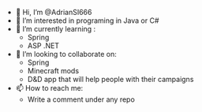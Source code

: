 - 👋 Hi, I’m @AdrianSI666
- 👀 I’m interested in programing in Java or C#
- 🌱 I’m currently learning :
    - Spring
    - ASP .NET
- 💞️ I’m looking to collaborate on: 
    - Spring
    - Minecraft mods
    - D&D app that will help people with their campaigns
- 📫 How to reach me:
    - Write a comment under any repo
<!---
AdrianSI666/AdrianSI666 is a ✨ special ✨ repository because its `README.md` (this file) appears on your GitHub profile.
You can click the Preview link to take a look at your changes.
--->
